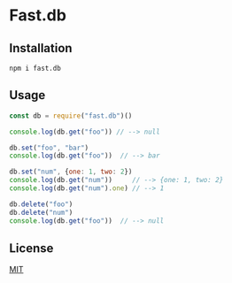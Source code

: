 # Fast.db

## Installation

```
npm i fast.db
```

## Usage
```js
const db = require("fast.db")()

console.log(db.get("foo")) // --> null

db.set("foo", "bar")
console.log(db.get("foo"))  // --> bar

db.set("num", {one: 1, two: 2})
console.log(db.get("num"))     // --> {one: 1, two: 2}
console.log(db.get("num").one) // --> 1

db.delete("foo") 
db.delete("num")
console.log(db.get("foo"))  // --> null
```
## License
[MIT](https://choosealicense.com/licenses/mit/)
